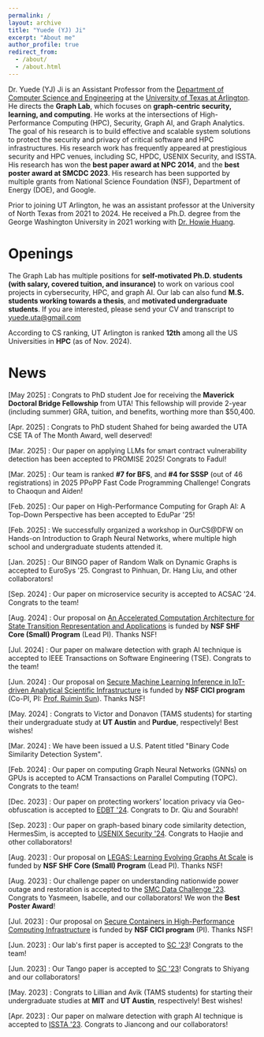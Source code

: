 ```yaml
---
permalink: /
layout: archive
title: "Yuede (YJ) Ji"
excerpt: "About me"
author_profile: true
redirect_from:
  - /about/
  - /about.html
---
```


Dr. Yuede (YJ) Ji is an Assistant Professor from the [Department of Computer Science and Engineering](https://www.uta.edu/academics/schools-colleges/engineering/academics/departments/cse) at the [University of Texas at Arlington](https://www.uta.edu/). 
He directs the <strong>Graph Lab</strong>, which focuses on <strong>graph-centric security, learning, and computing</strong>.
He works at the intersections of High-Performance Computing (HPC), Security, Graph AI, and Graph Analytics. The goal of his research is to build effective and scalable system solutions to protect the security and privacy of critical software and HPC infrastructures. His research work has frequently appeared at prestigious security and HPC venues, including SC, HPDC, USENIX Security, and ISSTA.
His research has won the <strong>best paper award at NPC 2014</strong>, and the <strong>best poster award at SMCDC 2023</strong>. His research has been supported by multiple grants from National Science Foundation (NSF), Department of Energy (DOE), and Google.


Prior to joining UT Arlington, he was an assistant professor at the University of North Texas from 2021 to 2024. He received a Ph.D. degree from the George Washington University in 2021 working with [Dr. Howie Huang](https://www2.seas.gwu.edu/~howie/).

Openings
======
The Graph Lab has multiple positions for <strong>self-motivated Ph.D. students (with salary, covered tuition, and insurance)</strong> to work on various cool projects in cybersecurity, HPC, and graph AI. Our lab can also fund <strong>M.S. students working towards a thesis</strong>, and <strong>motivated undergraduate students</strong>. If you are interested, please send your CV and transcript to yuede.uta@gmail.com

According to CS ranking, UT Arlington is ranked <strong>12th</strong> among all the US Universities in <strong>HPC</strong> (as of Nov. 2024).


News
======
[May 2025] : Congrats to PhD student Joe for receiving the <strong>Maverick Doctoral Bridge Fellowship</strong> from UTA! This fellowship will provide 2-year (including summer) GRA, tuition, and benefits, worthing more than $50,400.

[Apr. 2025] : Congrats to PhD student Shahed for being awarded the UTA CSE TA of The Month Award, well deserved!

[Mar. 2025] : Our paper on applying LLMs for smart contract vulnerability detection has been accepted to PROMISE 2025! Congrats to Fadul!

[Mar. 2025] : Our team is ranked <strong>#7 for BFS</strong>, and <strong>#4 for SSSP</strong> (out of 46 registrations) in 2025 PPoPP Fast Code Programming Challenge! Congrats to Chaoqun and Aiden!

[Feb. 2025] : Our paper on High-Performance Computing for Graph AI: A Top-Down Perspective has been accepted to EduPar '25!

[Feb. 2025] : We successfully organized a workshop in OurCS@DFW on Hands-on Introduction to Graph Neural Networks, where multiple high school and undergraduate students attended it.

[Jan. 2025] : Our BINGO paper of Random Walk on Dynamic Graphs is accepted to EuroSys '25. Congrast to Pinhuan, Dr. Hang Liu, and other collaborators!

[Sep. 2024] : Our paper on microservice security is accepted to ACSAC '24. Congrats to the team!

[Aug. 2024] : Our proposal on [An Accelerated Computation Architecture for State Transition Representation and Applications](https://www.nsf.gov/awardsearch/showAward?AWD_ID=2409211&HistoricalAwards=false) is funded by <strong>NSF SHF Core (Small) Program</strong> (Lead PI). Thanks NSF!

[Jul. 2024] : Our paper on malware detection with graph AI technique is accepted to IEEE Transactions on Software Engineering (TSE). Congrats to the team!

[Jun. 2024] : Our proposal on [Secure Machine Learning Inference in IoT-driven Analytical Scientific Infrastructure](https://www.nsf.gov/awardsearch/showAward?AWD_ID=2419843) is funded by <strong>NSF CICI program</strong> (Co-PI, PI: [Prof. Ruimin Sun](https://www.ruiminsun.com/)). Thanks NSF!

[May. 2024] : Congrats to Victor and Donavon (TAMS students) for starting their undergraduate study at <strong>UT Austin</strong> and <strong>Purdue</strong>, respectively! Best wishes!

[Mar. 2024] : We have been issued a U.S. Patent titled "Binary Code Similarity Detection System".

[Feb. 2024] : Our paper on computing Graph Neural Networks (GNNs) on GPUs is accepted to ACM Transactions on Parallel Computing (TOPC). Congrats to the team!

[Dec. 2023] : Our paper on protecting workers’ location privacy via Geo-obfuscation is accepted to [EDBT \'24](https://dastlab.github.io/edbticdt2024/). Congrats to Dr. Qiu and Sourabh!

[Sep. 2023] : Our paper on graph-based binary code similarity detection, HermesSim, is accepted to [USENIX Security \'24](https://www.usenix.org/conference/usenixsecurity24). Congrats to Haojie and other collaborators!

[Aug. 2023] : Our proposal on [LEGAS: Learning Evolving Graphs At Scale](https://www.nsf.gov/awardsearch/showAward?AWD_ID=2331301&HistoricalAwards=false) is funded by <strong>NSF SHF Core (Small) Program</strong> (Lead PI). Thanks NSF!

[Aug. 2023] : Our challenge paper on understanding nationwide power outage and restoration is accepted to the [SMC Data Challenge \'23](https://smc-datachallenge.ornl.gov/). Congrats to Yasmeen, Isabelle, and our collaborators! We won the <strong>Best Poster Award</strong>!

[Jul. 2023] : Our proposal on [Secure Containers in High-Performance Computing Infrastructure](https://www.nsf.gov/awardsearch/showAward?AWD_ID=2319975&HistoricalAwards=false) is funded by <strong>NSF CICI program</strong> (PI). Thanks NSF!

[Jun. 2023] : Our lab's first paper is accepted to [SC \'23](https://sc23.supercomputing.org/)! Congrats to the team! 

[Jun. 2023] : Our Tango paper is accepted to [SC \'23](https://sc23.supercomputing.org/)! Congrats to Shiyang and our collaborators!

[May. 2023] : Congrats to Lillian and Avik (TAMS students) for starting their undergraduate studies at <strong>MIT</strong> and <strong>UT Austin</strong>, respectively! Best wishes!

[Apr. 2023] : Our paper on malware detection with graph AI technique is accepted to [ISSTA \'23](https://conf.researchr.org/home/issta-2023). Congrats to Jiancong and our collaborators!

